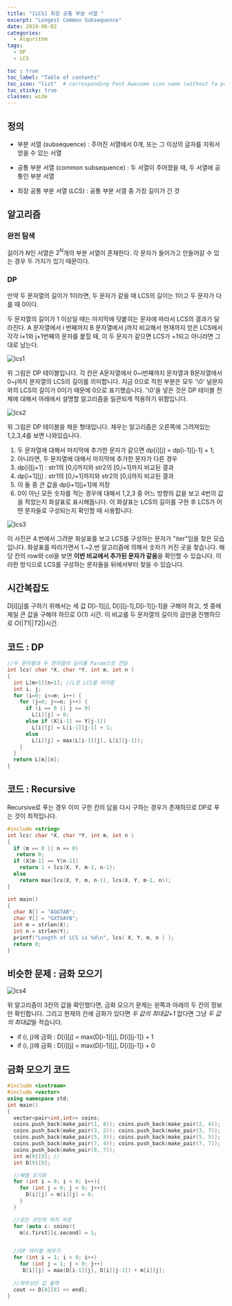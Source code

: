 ```yaml
---
title: "[LCS] 최장 공통 부분 서열 "
excerpt: "Longest Common Subsequence"
date: 2019-06-02
categories:
  - Algorithm
tags:
  - DP
  - LCS

toc : true
toc_label: "Table of contents"
toc_icon: "list"  # corresponding Font Awesome icon name (without fa prefix)
toc_sticky: true
classes: wide  
---
```


## 정의

- 부분 서열 (subsequence) : 주어진 서열에서 0개, 또는 그 이상의 글자를 지워서 얻을 수 있는 서열

- 공통 부분 서열 (common subsequence) : 두 서열이 주어졌을 때, 두 서열에 공통인 부분 서열

- 최장 공통 부분 서열 (LCS) : 공통 부분 서열 중 가장 길이가 긴 것

## 알고리즘

### 완전 탐색

길이가 $N$인 서열은 $2^{N}$개의 부분 서열이 존재한다. 각 문자가 들어가고 안들어갈 수 있는 경우 두 가지가 있기 때문이다.

### DP

만약 두 문자열의 길이가 1이라면, 두 문자가 같을 때 LCS의 길이는 1이고 두 문자가 다를 때 0이다.  

두 문자열의 길이가 1 이상일 때는 마지막에 덧붙히는 문자에 따라서 LCS의 결과가 달라진다. A 문자열에서 i 번째까지 B 문자열에서 j까지 비교해서 현재까지 얻은 LCS에서
각각 i+1와 j+1번째의 문자를 붙힐 때, 이 두 문자가 같으면 LCS가 +1되고 아니라면 그대로 남는다. 

![lcs1](/assets/images/algorithm/lcs-1.jpg)  

위 그림은 DP 테이블입니다. 각 칸은 A문자열에서 0~i번째까지 문자열과 B문자열에서 0~j까지 문자열의 LCS의 길이를 의미합니다. 지금 0으로 적힌 부분은 모두 '\0' 널문자와의 LCS의 길이가 0이기 때문에 0으로 표기했습니다. '\0'을 넣은 것은 DP 테이블 전체에 대해서 아래에서 설명할 알고리즘을 일관되게 적용하기 위함입니다.

![lcs2](/assets/images/algorithm/lcs-2.jpg)  

위 그림은 DP 테이블을 채운 형태입니다. 채우는 알고리즘은 오른쪽에 그려져있는 1,2,3,4를 보면 나와있습니다.

1. 두 문자열에 대해서 마지막에 추가한 문자가 같으면 dp[i][j] = dp[i-1][j-1] + 1;
1. 아니라면, 두 문자열에 대해서 마지막에 추가한 문자가 다른 경우
  1. dp[i][j+1] : str1의 [0,i]까지와 str2의 [0,i+1]까지 비교된 결과
  1. dp[i+1][j] : str1의 [0,i+1]까지와 str2의 [0,i]까지 비교된 결과
  1. 이 둘 중 큰 값을 dp[i+1][j+1]에 저장 
1. 0이 아닌 모든 숫자를 적는 경우에 대해서 1,2,3 중 어느 방향의 값을 보고 4번의 값을 적었는지 화살표로 표시해둡니다. 이 화살표는 LCS의 길이를 구한 후 LCS가 어떤 문자들로 구성되는지 확인할 때 사용합니다.  

![lcs3](/assets/images/algorithm/lcs-3.jpg)  

이 사진은 4.번에서 그려분 화살표를 보고 LCS를 구성하는 문자가 "iter"임을 찾은 모습입니다. 화살표를 따라가면서 1.~2.번 알고리즘에 의해서 숫자가 커진 곳을 찾습니다. 해당 칸의 row와 col을 보면 **이번 비교에서 추가된 문자가 같음**을 확인할 수 있습니다. 이러한 방식으로 LCS를 구성하는 문자들을 뒤에서부터 찾을 수 있습니다.  

## 시간복잡도

D[i][j]를 구하기 위해서는 세 값 D[i-1][j], D[i][j-1],D[i-1][j-1]을 구해야 하고, 셋 중에 제일 큰 값을 구해야 하므로 O(1) 시간. 이 비교를 두 문자열의 길이의 곱만큼 진행하므로
$O(|T1||T2|)$시간.

## 코드 : DP

```cpp
//두 문자열과 두 문자열의 길이를 Param으로 전달
int lcs( char *X, char *Y, int m, int n )
{
  int L[m+1][n+1]; //L은 LCS를 의미함
  int i, j;
  for (i=0; i<=m; i++) {
    for (j=0; j<=n; j++) {
      if (i == 0 || j == 0)
        L[i][j] = 0;
      else if (X[i-1] == Y[j-1])
        L[i][j] = L[i-1][j-1] + 1;
      else
        L[i][j] = max(L[i-1][j], L[i][j-1]);
    }
  }
  return L[m][n];
}
```

## 코드 : Recursive

Recursive로 푸는 경우 이미 구한 칸의 답을 다시 구하는 경우가 존재하므로 DP로 푸는 것이 최적입니다.

```cpp
#include <string>
int lcs( char *X, char *Y, int m, int n )
{
  if (m == 0 || n == 0)
   return 0;
  if (X[m-1] == Y[n-1])
    return 1 + lcs(X, Y, m-1, n-1);
  else
    return max(lcs(X, Y, m, n-1), lcs(X, Y, m-1, n));
}

int main()
{
  char X[] = "AGGTAB";
  char Y[] = "GXTXAYB";
  int m = strlen(X);
  int n = strlen(Y);
  printf("Length of LCS is %d\n", lcs( X, Y, m, n ) );
  return 0;
}
```

## 비슷한 문제 : 금화 모으기

![lcs4](/assets/images/algorithm/lcs-4.jpg)

위 알고리즘이 3칸의 값을 확인했다면, 금화 모으기 문제는 왼쪽과 아래의 두 칸의 정보만 확인합니다. 그리고 현재의 칸에 금화가 있다면 *두 값의 최대값+1* 없다면 그냥 *두 값의 최대값*을 적습니다.  

- if (i, j)에 금화 : D[i][j] = max(D[i-1][j], D[i][j-1]) + 1 
- if (i, j)에 금화 : D[i][j] = max(D[i-1][j], D[i][j-1]) + 0 

## 금화 모으기 코드

```cpp
#include <iostream>
#include <vector>
using namespace std;
int main()
{
  vector<pair<int,int>> coins;
  coins.push_back(make_pair(1, 8)); coins.push_back(make_pair(2, 4));
  coins.push_back(make_pair(3, 2)); coins.push_back(make_pair(3, 7));
  coins.push_back(make_pair(5, 3)); coins.push_back(make_pair(5, 5));
  coins.push_back(make_pair(7, 4)); coins.push_back(make_pair(7, 7));
  coins.push_back(make_pair(8, 7));
  int m[9][9]; //
  int D[9][9];

  //배열 초기화
  for (int i = 0; i < 9; i++){
    for (int j = 0; j < 9; j++){
      D[i][j] = m[i][j] = 0;
    }
  }

  //모든 코인의 위치 저장
  for (auto c: coins){
    m[c.first][c.second] = 1;


  //DP 테이블 채우기
  for (int i = 1; i < 9; i++)
    for (int j = 1; j < 9; j++)
     D[i][j] = max(D[i-1][j], D[i][j-1]) + m[i][j];
  
  //최우상단 값 출력
  cout << D[8][8] << endl;
}

```
